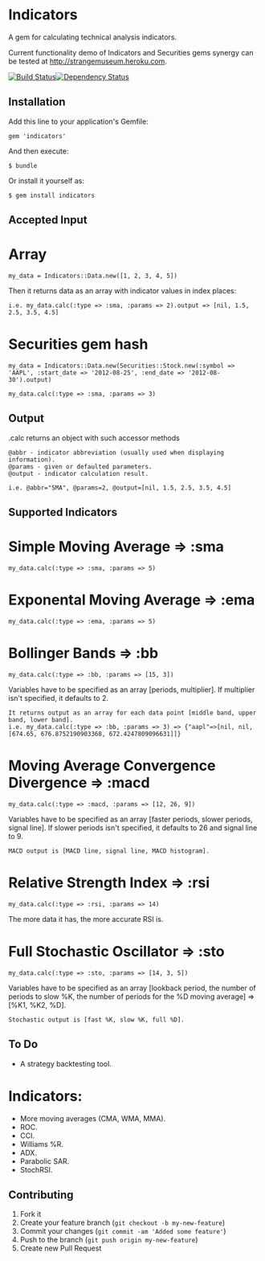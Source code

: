 # Indicators

A gem for calculating technical analysis indicators.

Current functionality demo of Indicators and Securities gems synergy can be tested at http://strangemuseum.heroku.com.

[![Build Status](https://secure.travis-ci.org/Nedomas/indicators.png)](http://travis-ci.org/Nedomas/indicators)[![Dependency Status](https://gemnasium.com/Nedomas/indicators.png)](https://gemnasium.com/Nedomas/indicators)

## Installation

Add this line to your application's Gemfile:

    gem 'indicators'

And then execute:

    $ bundle

Or install it yourself as:

    $ gem install indicators

## Accepted Input

# Array

	my_data = Indicators::Data.new([1, 2, 3, 4, 5])

Then it returns data as an array with indicator values in index places:

	i.e. my_data.calc(:type => :sma, :params => 2).output => [nil, 1.5, 2.5, 3.5, 4.5]

# Securities gem hash

	my_data = Indicators::Data.new(Securities::Stock.new(:symbol => 'AAPL', :start_date => '2012-08-25', :end_date => '2012-08-30').output)

	my_data.calc(:type => :sma, :params => 3)

## Output

.calc returns an object with such accessor methods

	@abbr - indicator abbreviation (usually used when displaying information).
	@params - given or defaulted parameters.
	@output - indicator calculation result.

	i.e. @abbr="SMA", @params=2, @output=[nil, 1.5, 2.5, 3.5, 4.5]

## Supported Indicators

# Simple Moving Average => :sma

	my_data.calc(:type => :sma, :params => 5)

#	Exponental Moving Average => :ema

	my_data.calc(:type => :ema, :params => 5)

# Bollinger Bands => :bb

	my_data.calc(:type => :bb, :params => [15, 3])

Variables have to be specified as an array [periods, multiplier]. If multiplier isn't specified, it defaults to 2.

	It returns output as an array for each data point [middle band, upper band, lower band].
	i.e. my_data.calc(:type => :bb, :params => 3) => {"aapl"=>[nil, nil, [674.65, 676.8752190903368, 672.4247809096631]]} 

# Moving Average Convergence Divergence => :macd

	my_data.calc(:type => :macd, :params => [12, 26, 9])

Variables have to be specified as an array [faster periods, slower periods, signal line]. If slower periods isn't specified, it defaults to 26 and signal line to 9.

	MACD output is [MACD line, signal line, MACD histogram].

# Relative Strength Index => :rsi

	my_data.calc(:type => :rsi, :params => 14)

The more data it has, the more accurate RSI is.

# Full Stochastic Oscillator => :sto

	my_data.calc(:type => :sto, :params => [14, 3, 5])

Variables have to be specified as an array [lookback period, the number of periods to slow %K, the number of periods for the %D moving average] => [%K1, %K2, %D].

	Stochastic output is [fast %K, slow %K, full %D].

## To Do

* A strategy backtesting tool.

# Indicators:
* More moving averages (CMA, WMA, MMA).
* ROC.
* CCI.
* Williams %R.
* ADX.
* Parabolic SAR.
* StochRSI.

## Contributing

1. Fork it
2. Create your feature branch (`git checkout -b my-new-feature`)
3. Commit your changes (`git commit -am 'Added some feature'`)
4. Push to the branch (`git push origin my-new-feature`)
5. Create new Pull Request
